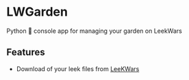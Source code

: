 # LWGarden
Python 🐍  console app for managing your garden on LeekWars

## Features
  * Download of your leek files from [LeeKWars](https://www.leekwars.com)
